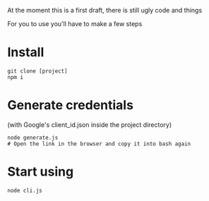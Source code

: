 At the moment this is a first draft, there is still ugly code and things

For you to use you'll have to make a few steps

# Install

```
git clone [project]
npm i
```


# Generate credentials

(with Google's client_id.json inside the project directory)

```
node generate.js
# Open the link in the browser and copy it into bash again
```

# Start using

```
node cli.js
```



